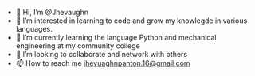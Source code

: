 - 👋 Hi, I’m @Jhevaughn
- 👀 I’m interested in learning to code and grow my knowlegde in various languages. 
- 🌱 I’m currently learning the language Python and mechanical engineering at my community college
- 💞️ I’m looking to collaborate and network with others
- 📫 How to reach me jhevuaghnpanton.16@gmail.com 

<!---
Jhevaughn/Jhevaughn is a ✨ special ✨ repository because its `README.md` (this file) appears on your GitHub profile.
You can click the Preview link to take a look at your changes.
--->
